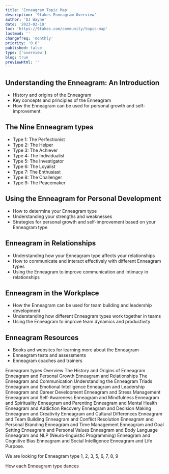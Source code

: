```yaml
---
title: 'Enneagram Topic Map'
description: '9takes Enneagram Overview'
author: 'DJ Wayne'
date: '2023-02-10'
loc: 'https://9takes.com/community/topic-map'
lastmod: ''
changefreq: 'monthly'
priority: '0.6'
published: false
type: ['overview']
blog: true
previewHtml: ''
---
```


## Understanding the Enneagram: An Introduction

- History and origins of the Enneagram
- Key concepts and principles of the Enneagram
- How the Enneagram can be used for personal growth and self-improvement

## The Nine Enneagram types

- Type 1: The Perfectionist
- Type 2: The Helper
- Type 3: The Achiever
- Type 4: The Individualist
- Type 5: The Investigator
- Type 6: The Loyalist
- Type 7: The Enthusiast
- Type 8: The Challenger
- Type 9: The Peacemaker

## Using the Enneagram for Personal Development

- How to determine your Enneagram type
- Understanding your strengths and weaknesses
- Strategies for personal growth and self-improvement based on your Enneagram type

## Enneagram in Relationships

- Understanding how your Enneagram type affects your relationships
- How to communicate and interact effectively with different Enneagram types
- Using the Enneagram to improve communication and intimacy in relationships

## Enneagram in the Workplace

- How the Enneagram can be used for team building and leadership development
- Understanding how different Enneagram types work together in teams
- Using the Enneagram to improve team dynamics and productivity

## Enneagram Resources

- Books and websites for learning more about the Enneagram
- Enneagram tests and assessments
- Enneagram coaches and trainers

Enneagram types Overview
The History and Origins of Enneagram
Enneagram and Personal Growth
Enneagram and Relationships
The Enneagram and Communication
Understanding the Enneagram Triads
Enneagram and Emotional Intelligence
Enneagram and Leadership
Enneagram and Career Development
Enneagram and Stress Management
Enneagram and Self-Awareness
Enneagram and Mindfulness
Enneagram and Spirituality
Enneagram and Parenting
Enneagram and Mental Health
Enneagram and Addiction Recovery
Enneagram and Decision Making
Enneagram and Creativity
Enneagram and Cultural Differences
Enneagram and Team Building
Enneagram and Conflict Resolution
Enneagram and Personal Branding
Enneagram and Time Management
Enneagram and Goal Setting
Enneagram and Personal Values
Enneagram and Body Language
Enneagram and NLP (Neuro-linguistic Programming)
Enneagram and Cognitive Bias
Enneagram and Social Intelligence
Enneagram and Life Purpose.

We are looking for Enneagram type 1, 2, 3, 5, 6, 7, 8, 9

How each Enneagram type dances

